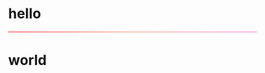 # hello

<hr style="border: 0; height: 3px; background: linear-gradient(to right, #ff9a9e, #fad0c4, #fbc2eb);">

# world